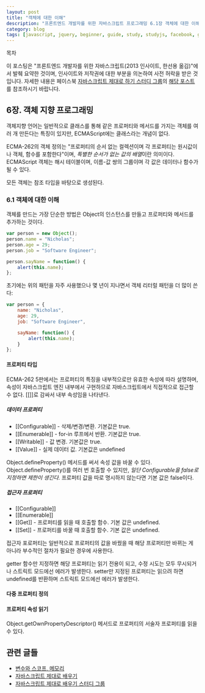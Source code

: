 ```yaml
---
layout: post
title: "객체에 대한 이해"
description: "프론트엔드 개발자를 위한 자바스크립트 프로그래밍 6.1장 객체에 대한 이해 요약"
category: blog
tags: [javascript, jquery, beginner, guide, study, studyjs, facebook, group]
---
```


<div id="toc"><p class="toc_title">목차</p></div>

이 포스팅은 "프론트엔드 개발자를 위한 자바스크립트(2013 인사이트, 한선용 옮김)"에서 발췌 요약한 것이며, 인사이트와 저작권에 대한 부분을 의논하여 사전 허락을 받은 것입니다. 자세한 내용은 페이스북 [자바스크립트 제대로 하기 스터디 그룹](https://www.facebook.com/groups/learnjsproperly/)의 [해당 포스트](https://www.facebook.com/groups/learnjsproperly/permalink/364077967076150/?stream_ref=2)를 참조하시기 바랍니다.

## 6장. 객체 지향 프로그래밍

객체지향 언어는 일반적으로 클래스를 통해 같은 프로퍼티와 메서드를 가지는 객체를 여러 개 만든다는 특징이 있지만, ECMAScript에는 클래스라는 개념이 없다.

ECMA-262의 객체 정의는 "프로퍼티의 순서 없는 컬렉션이며 각 프로퍼티는 원시값이나 객체, 함수를 포함한다"이며, *특별한 순서가 없는 값의 배열*이란 의미이다. ECMAScript 객체는 해시 테이블이며, 이름-값 쌍의 그룹이며 각 값은 데이터나 함수가 될 수 있다.

모든 객체는 참조 타입을 바탕으로 생성된다.

### 6.1 객체에 대한 이해

객체를 만드는 가장 단순한 방법은 Object의 인스턴스를 만들고 프로퍼티와 메서드를 추가하는 것이다.

```javascript
var person = new Object();
person.name = "Nicholas";
person.age = 29;
person.job = "Software Engineer";

person.sayName = function() {
    alert(this.name);
};
```

초기에는 위의 패턴을 자주 사용했으나 몇 년이 지나면서 객체 리터럴 패턴을 더 많이 쓴다:

```javascript
var person = {
    name: "Nicholas",
    age: 29,
    job: "Software Engineer",

    sayName: function() {
        alert(this.name);
    }
};
```

#### 프로퍼티 타입

ECMA-262 5판에서는 프로퍼티의 특징을 내부적으로만 유효한 속성에 따라 설명하며, 속성이 자바스크립트 엔진 내부에서 구현하므로 자바스크립트에서 직접적으로 접근할 수 없다. [[]]로 감싸서 내부 속성임을 나타낸다.

##### 데이터 프로퍼티

* [[Configurable]] - 삭제/변경/변환. 기본값은 true.
* [[Enumerable]] - for-in 루프에서 반환. 기본값은 true.
* [[Writable]] - 값 변경. 기본값은 true.
* [[Value]] - 실제 데이터 값. 기본값은 undefined

Object.defineProperty() 메서드를 써서 속성 값을 바꿀 수 있다. Object.defineProperty()를 여러 번 호출할 수 있지만, *일단 Configurable을 false로 지정하면 제한이 생긴다.* 프로퍼티 값을 따로 명시하지 않는다면 기본 값은 false이다.

##### 접근자 프로퍼티

* [[Configurable]]
* [[Enumerable]]
* [[Get]] - 프로퍼티를 읽을 때 호출할 함수. 기본 값은 undefined.
* [[Set]] - 프로퍼티를 바꿀 때 호출할 함수. 기본 값은 undefined.

접근자 포로퍼티는 일반적으로 프로퍼티의 값을 바꿨을 때 해당 프로퍼티만 바뀌는 게 아니라 부수적인 절차가 필요한 경우에 사용한다.

getter 함수만 지정하면 해당 프로퍼티는 읽기 전용이 되고, 수정 시도는 모두 무시되거나 스트릭트 모드에선 에러가 발생한다. setter만 지정된 프로퍼티는 읽으려 하면 undefined를 반환하며 스트릭트 모드에선 에러가 발생한다.

#### 다중 프로퍼티 정의

#### 프로퍼티 속성 읽기

Object.getOwnPropertyDescriptor() 메서드로 프로퍼티의 서술자 프로퍼티를 읽을 수 있다.

## 관련 글들

* [변수와 스코프, 메모리](http://nolboo.github.io/blog/2014/04/01/javascript-for-web-developer-4/)
* [자바스크립트 제대로 배우기](http://nolboo.github.io/blog/2014/03/13/how-to-learn-javascript-properly/)
* [자바스크립트 제대로 배우기 스터디 그룹](http://nolboo.github.io/blog/2014/03/18/how-to-learn-javascript-properly-study/)